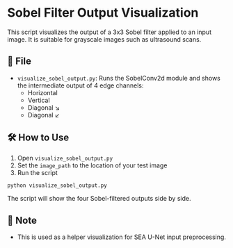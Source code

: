# Sobel Filter Output Visualization

This script visualizes the output of a 3x3 Sobel filter applied to an input image.
It is suitable for grayscale images such as ultrasound scans.


## 📄 File
- `visualize_sobel_output.py`: Runs the SobelConv2d module and shows the intermediate output of 4 edge channels:
  - Horizontal
  - Vertical
  - Diagonal ↘
  - Diagonal ↙

## 🛠 How to Use

1. Open `visualize_sobel_output.py`
2. Set the `image_path` to the location of your test image
3. Run the script

```bash
python visualize_sobel_output.py
```

The script will show the four Sobel-filtered outputs side by side.

## 📌 Note

- This is used as a helper visualization for SEA U-Net input preprocessing.
